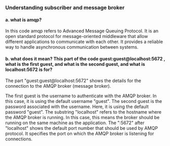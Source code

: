 ### Understanding subscriber and message broker

#### a. what is amqp?
In this code amqp refers to Advanced Message Queuing Protocol. It is an open standard protocol for message-oriented middleware that allow different applications to communicate with each other. It provides a reliable way to handle asynchronous communication between systems.

#### b. what does it mean? This part of the code guest:guest@localhost:5672 , what is the first guest, and what is the second guest, and what is localhost:5672 is for?
The part "guest:guest@localhost:5672" shows the  details for the connection to the AMQP broker (message broker).

The first guest is the username to authenticate with the AMQP broker. In this case, it is using the default username "guest". The second guest is the password associated with the username. Here, it is using the default password "guest". The substring "localhost" refers to the hostname where the AMQP broker is running. In this case, this means the broker should be running on the same machine as the application. The ":5672" after "localhost" shows the default port number that should be used by AMQP protocol. It specifies the port on which the AMQP broker is listening for connections. 